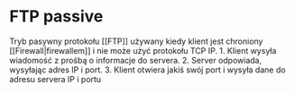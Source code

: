 # FTP passive
Tryb pasywny protokołu [[FTP]] używany kiedy klient jest chroniony [[Firewall|firewallem]] i nie może użyć protokołu TCP IP. 
	1. Klient wysyła wiadomość z prośbą o informacje do servera. 
	2. Server odpowiada, wysyłając adres IP i port.
	3. Klient otwiera jakiś swój port i wysyła dane do adresu servera IP i portu
